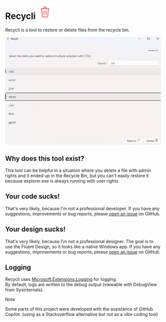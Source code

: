﻿# Recycli <img src="https://github.com/patrickmatula/Recycli/blob/main/Resources/delete-100px.svg" width="48">

Recycli is a tool to restore or delete files from the recycle bin.

![Recycli Application](https://github.com/patrickmatula/Recycli/blob/main/Resources/recycli_readme.png)

## Why does this tool exist?

This tool can be helpful in a situation where you delete a file with admin rights and it ended up in the Recycle Bin, but you can't easily restore it because explorer.exe is always running with user rights.

## Your code sucks!

That's very likely, because I'm not a professional developer. If you have any suggestions, improvements or bug reports, please [open an issue](https://github.com/patrickmatula/Recycli/issues) on GitHub.  

## Your design sucks!

That's very likely, because I'm not a professional designer. The goal is to use the Fluent Design, so it looks like a native Windows app. If you have any suggestions, improvements or bug reports, please [open an issue](https://github.com/patrickmatula/Recycli/issues) on GitHub.

## Logging

Recycli uses [Microsoft.Extensions.Logging](https://learn.microsoft.com/en-us/dotnet/core/extensions/logging) for logging.  
By default, logs are written to the debug output (viewable with DebugView from Sysinternals).

> [!NOTE]  
> Some parts of this project were developed with the assistance of GitHub Copilot. (using as a Stackoverflow alternative but not as a vibe coding tool)